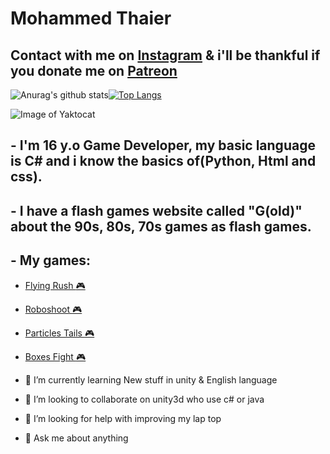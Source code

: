 <h1> Mohammed Thaier
  
## Contact with me on [Instagram](https://www.instagram.com/itsmohammedthaier/?hl=en) & i'll be thankful if you donate me on [Patreon](https://play.google.com/store/apps/details?id=com.thebeginning.relaxingtails)

![Anurag's github stats](https://github-readme-stats.vercel.app/api?username=itsMohammedThaier&show_icons=true&theme=graywhite&include_all_commits=true&)[![Top Langs](https://github-readme-stats.vercel.app/api/top-langs/?username=itsMohammedThaier&theme=graywhite)](https://github.com/anuraghazra/github-readme-stats)

![Image of Yaktocat](https://media.tenor.com/images/4e6c9bf3db8982364aa08450fcd53ede/tenor.gif)

## - I'm 16 y.o Game Developer, my basic language is C# and i know the basics of(Python, Html and css).
## - I have a flash games website called "G(old)" about the 90s, 80s, 70s games as flash games.
## - My games:
* [Flying Rush :video_game:](https://play.google.com/store/apps/details?id=com.thebeginning.flyingrush)
* [Roboshoot :video_game:](https://play.google.com/store/apps/details?id=com.DefaultCompany.BOXESFIGHT)
* [Particles Tails :video_game:](https://play.google.com/store/apps/details?id=com.thebeginning.relaxingtails)
* [Boxes Fight :video_game:](https://play.google.com/store/apps/details?id=com.thebeginning.boxesfight)

* 🌱 I’m currently learning New stuff in unity & English language
* 👯 I’m looking to collaborate on unity3d who use c# or java
* 🤔 I’m looking for help with improving my lap top
* 💬 Ask me about anything
